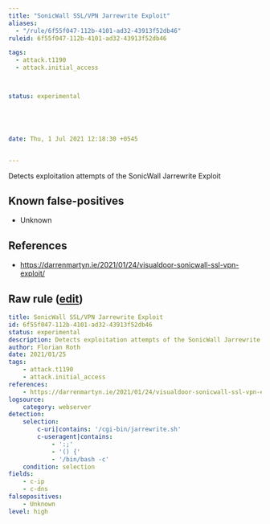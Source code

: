 ```yaml
---
title: "SonicWall SSL/VPN Jarrewrite Exploit"
aliases:
  - "/rule/6f55f047-112b-4101-ad32-43913f52db46"
ruleid: 6f55f047-112b-4101-ad32-43913f52db46

tags:
  - attack.t1190
  - attack.initial_access



status: experimental





date: Thu, 1 Jul 2021 12:18:30 +0545


---
```


Detects exploitation attempts of the SonicWall Jarrewrite Exploit

<!--more-->


## Known false-positives

* Unknown



## References

* https://darrenmartyn.ie/2021/01/24/visualdoor-sonicwall-ssl-vpn-exploit/


## Raw rule ([edit](https://github.com/SigmaHQ/sigma/edit/master/rules/web/web_sonicwall_jarrewrite_exploit.yml))
```yaml
title: SonicWall SSL/VPN Jarrewrite Exploit
id: 6f55f047-112b-4101-ad32-43913f52db46
status: experimental
description: Detects exploitation attempts of the SonicWall Jarrewrite Exploit
author: Florian Roth
date: 2021/01/25
tags:
    - attack.t1190
    - attack.initial_access
references:
    - https://darrenmartyn.ie/2021/01/24/visualdoor-sonicwall-ssl-vpn-exploit/
logsource:
    category: webserver
detection:
    selection:
        c-uri|contains: '/cgi-bin/jarrewrite.sh'
        c-useragent|contains: 
            - ':;'
            - '() {'
            - '/bin/bash -c'
    condition: selection
fields:
    - c-ip
    - c-dns
falsepositives:
    - Unknown
level: high

```
